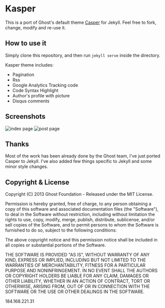 # Kasper

This is a port of Ghost's default theme [Casper](https://github.com/tryghost/casper) for Jekyll. 
Feel free to fork, change, modify and re-use it.

## How to use it

Simply clone this repository, and then run `jekyll serve` inside the directory.

Kasper theme includes:

* Pagination
* Rss
* Google Analytics Tracking code
* Code Syntax Highlight
* Author's profile with picture
* Disqus comments

## Screenshots

![index page](https://raw.github.com/rosario/kasper/master/assets/images/kasper-theme-index.png)
![post page](https://raw.github.com/rosario/kasper/master/assets/images/kasper-theme-post.png)


## Thanks 
Most of the work has been already done by the Ghost team, I've just ported Casper to Jekyll. 
I've also added few things specific to Jekyll and some minor style changes.

## Copyright & License

Copyright (C) 2013 Ghost Foundation - Released under the MIT License.

Permission is hereby granted, free of charge, to any person obtaining a copy of this software and associated documentation files (the "Software"), to deal in the Software without restriction, including without limitation the rights to use, copy, modify, merge, publish, distribute, sublicense, and/or sell copies of the Software, and to permit persons to whom the Software is furnished to do so, subject to the following conditions:

The above copyright notice and this permission notice shall be included in all copies or substantial portions of the Software.

THE SOFTWARE IS PROVIDED "AS IS", WITHOUT WARRANTY OF ANY KIND, EXPRESS OR IMPLIED, INCLUDING BUT NOT LIMITED TO THE WARRANTIES OF MERCHANTABILITY, FITNESS FOR A PARTICULAR PURPOSE AND
NONINFRINGEMENT. IN NO EVENT SHALL THE AUTHORS OR COPYRIGHT HOLDERS BE LIABLE FOR ANY CLAIM, DAMAGES OR OTHER LIABILITY, WHETHER IN AN ACTION OF CONTRACT, TORT OR OTHERWISE, ARISING FROM, OUT OF OR IN CONNECTION WITH THE SOFTWARE OR THE USE OR OTHER DEALINGS IN THE SOFTWARE.

184.168.221.31